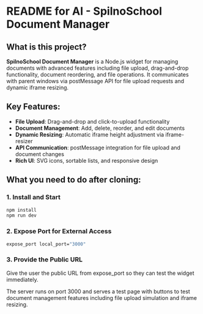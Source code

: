 # README for AI - SpilnoSchool Document Manager

## What is this project?
**SpilnoSchool Document Manager** is a Node.js widget for managing documents with advanced features including file upload, drag-and-drop functionality, document reordering, and file operations. It communicates with parent windows via postMessage API for file upload requests and dynamic iframe resizing.

## Key Features:
- **File Upload**: Drag-and-drop and click-to-upload functionality
- **Document Management**: Add, delete, reorder, and edit documents
- **Dynamic Resizing**: Automatic iframe height adjustment via iframe-resizer
- **API Communication**: postMessage integration for file upload and document changes
- **Rich UI**: SVG icons, sortable lists, and responsive design

## What you need to do after cloning:

### 1. Install and Start
```bash
npm install
npm run dev
```

### 2. Expose Port for External Access
```bash
expose_port local_port="3000"
```

### 3. Provide the Public URL
Give the user the public URL from expose_port so they can test the widget immediately.

The server runs on port 3000 and serves a test page with buttons to test document management features including file upload simulation and iframe resizing.
